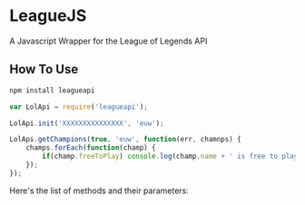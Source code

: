 LeagueJS
========

A Javascript Wrapper for the League of Legends API

## How To Use
```Javascript
npm install leagueapi

var LolApi = require('leagueapi');

LolApi.init('XXXXXXXXXXXXXXX', 'euw');

LolApi.getChampions(true, 'euw', function(err, chamnps) {
	champs.forEach(function(champ) {
		if(champ.freeToPlay) console.log(champ.name + ' is free to play!!');
	});
});
```

Here's the list of methods and their parameters:
```Javascript


```
